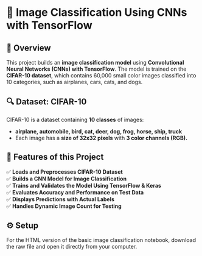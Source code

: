 # 🚀 Image Classification Using CNNs with TensorFlow

## 📌 Overview  
This project builds an **image classification model** using **Convolutional Neural Networks (CNNs) with TensorFlow**. The model is trained on the **CIFAR-10 dataset**, which contains 60,000 small color images classified into 10 categories, such as airplanes, cars, cats, and dogs.  

## 🔍 Dataset: CIFAR-10  
CIFAR-10 is a dataset containing **10 classes** of images:  
- **airplane, automobile, bird, cat, deer, dog, frog, horse, ship, truck**  
- Each image has a **size of 32x32 pixels** with **3 color channels (RGB).**  

## 📖 Features of this Project  
✅ **Loads and Preprocesses CIFAR-10 Dataset**  
✅ **Builds a CNN Model for Image Classification**  
✅ **Trains and Validates the Model Using TensorFlow & Keras**  
✅ **Evaluates Accuracy and Performance on Test Data**  
✅ **Displays Predictions with Actual Labels**  
✅ **Handles Dynamic Image Count for Testing**  

## ⚙️ Setup
For the HTML version of the basic image classification notebook, download the raw file and open it directly from your computer.
